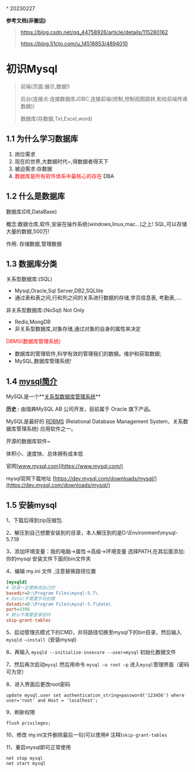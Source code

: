 ^ 20230227

**参考文档(非搬运)**

> https://blog.csdn.net/qq_44758926/article/details/115280162
>
> https://blog.51cto.com/u_14518853/4894010

# 初识Mysql

>  前端(页面:展示,数据!)
>
> 后台(连接点:连接数据库JDBC,连接前端(控制,控制视图跳转,和给前端传递数据))
>
> 数据库(存数据,Txt,Excel,word)

## 1.1 为什么学习数据库

1. 岗位需求
2. 现在的世界,大数据时代~,得数据者得天下
3. 被迫需求:存数据
4. <font color='red'>数据库是所有软件体系中最核心的存在</font> DBA

## 1.2 什么是数据库

数据库(DB,DataBase)

概念:数据仓库,软件,安装在操作系统(windows,linux,mac...)之上! SQL,可以存储大量的数据,500万!

作用: 存储数据,管理数据

## 1.3  数据库分类

关系型数据库:(SQL)

- Mysql,Oracle,Sql Server,DB2,SQLlite
- 通过表和表之间,行和列之间的关系进行数据的存储,学员信息表, 考勤表,....



非关系型数据库:(NoSql) Not Only

- Redis,MongDB
- 非关系型数据库,对象存储,通过对象的自身的属性来决定

<font color='red'>DBMS(数据库管理系统)</font> 

- 数据库的管理软件,科学有效的管理我们的数据。维护和获取数据;
- MySQL,数据库管理系统!

## 1.4 [mysql简介](https://baike.baidu.com/item/MySQL/471251?fr=aladdin)

MySQL是一个**[关系型数据库管理系统](https://baike.baidu.com/item/关系型数据库管理系统/696511?fromModule=lemma_inlink)**

**历史 :** 由瑞典MySQL AB 公司开发，目前属于 Oracle 旗下产品。

MySQL是最好的 [RDBMS](https://baike.baidu.com/item/RDBMS/1048260?fromModule=lemma_inlink) (Relational Database Management System，关系数据库管理系统) 应用软件之一。

开源的数据库软件~  

体积小、速度快、总体拥有成本低

官网[www.mysql.com](https://www.mysql.com/)

mysql官网下载地址 [https://dev.mysql.com/downloads/mysql/](https://dev.mysql.com/downloads/mysql/)

## 1.5 安装mysql

1、下载后得到zip压缩包.

2、解压到自己想要安装到的目录，本人解压到的是D:\Environment\mysql-5.7.19

3、添加环境变量：我的电脑->属性->高级->环境变量   选择PATH,在其后面添加: 你的mysql 安装文件下面的bin文件夹

4、编辑 my.ini 文件 ,注意替换路径位置

```ini
[mysqld]
# 目录一定要换成自己的
basedir=D:\Program Files\mysql-5.7\
# data\不需要手动创建
datadir=D:\Program Files\mysql-5.7\data\    
port=3306
# 默认不需要登录密码
skip-grant-tables     
```

5、启动管理员模式下的CMD，并将路径切换至mysql下的bin目录，然后输入`mysqld –install `(安装mysql)

6、再输入 `mysqld --initialize-insecure --user=mysql` 初始化数据文件

7、然后再次启动`mysql` 然后用命令 `mysql –u root –p` 进入`mysql`管理界面（密码可为空）

8、进入界面后更改root密码

```mysql
update mysql.user set authentication_string=password('123456') where user='root' and Host = 'localhost';
```

9、刷新权限

```mysql
flush privileges;
```

10、修改 my.ini文件删除最后一句(可以使用# 注释)`skip-grant-tables`

11、重启mysql即可正常使用

```mysql
net stop mysql
net start mysql
```











